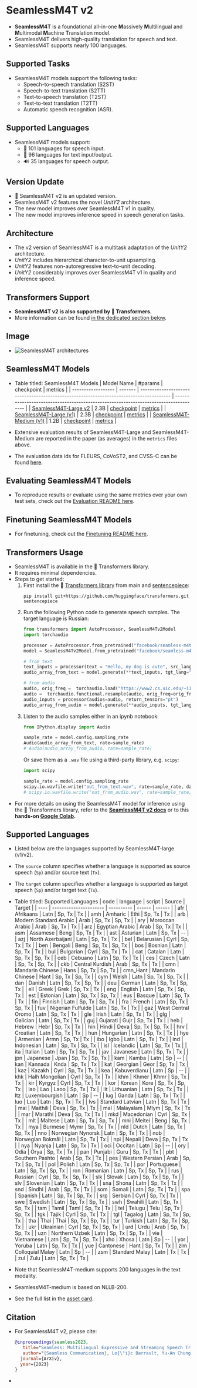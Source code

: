 # SeamlessM4T v2
- **SeamlessM4T** is a foundational all-in-one **M**assively **M**ultilingual and **M**ultimodal **M**achine **T**ranslation model.
- SeamlessM4T delivers high-quality translation for speech and text.
- SeamlessM4T supports nearly 100 languages.

## Supported Tasks
- SeamlessM4T models support the following tasks:
  - Speech-to-speech translation (S2ST)
  - Speech-to-text translation (S2TT)
  - Text-to-speech translation (T2ST)
  - Text-to-text translation (T2TT)
  - Automatic speech recognition (ASR).

## Supported Languages
- SeamlessM4T models support:
  - 🎤 101 languages for speech input.
  - 💬 96 languages for text input/output.
  - 🔊 35 languages for speech output.

## Version Update
- 🌟 SeamlessM4T v2 is an updated version.
- SeamlessM4T v2 features the novel *UnitY2* architecture.
- The new model improves over SeamlessM4T v1 in quality.
- The new model improves inference speed in speech generation tasks.

## Architecture
- The v2 version of SeamlessM4T is a multitask adaptation of the *UnitY2* architecture.
- *UnitY2* includes hierarchical character-to-unit upsampling.
- *UnitY2* features non-autoregressive text-to-unit decoding.
- *UnitY2* considerably improves over SeamlessM4T v1 in quality and inference speed.

## Transformers Support
- **SeamlessM4T v2 is also supported by 🤗 Transformers.**
- More information can be found [in the dedicated section below](#transformers-usage).

## Image
- ![SeamlessM4T architectures](seamlessm4t_arch.svg)

## SeamlessM4T Models
- Table titled: SeamlessM4T Models
  | Model Name         | #params | checkpoint                                                                              | metrics                                                                              |
  | ------------------ | ------- | --------------------------------------------------------------------------------------- | ------------------------------------------------------------------------------------ |
  | [SeamlessM4T-Large v2](https://huggingface.co/facebook/seamless-m4t-v2-large)  | 2.3B    | [checkpoint](https://huggingface.co/facebook/seamless-m4t-v2-large/blob/main/seamlessM4T_v2_large.pt)   | [metrics](https://dl.fbaipublicfiles.com/seamless/metrics/seamlessM4T_large_v2.zip)  |
  | [SeamlessM4T-Large (v1)](https://huggingface.co/facebook/seamless-m4t-large) | 2.3B    | [checkpoint](https://huggingface.co/facebook/seamless-m4t-large/blob/main/multitask_unity_large.pt)   | [metrics](https://dl.fbaipublicfiles.com/seamless/metrics/seamlessM4T_large.zip)  |
  | [SeamlessM4T-Medium (v1)](https://huggingface.co/facebook/seamless-m4t-medium) | 1.2B    | [checkpoint](https://huggingface.co/facebook/seamless-m4t-medium/blob/main/multitask_unity_medium.pt) | [metrics](https://dl.fbaipublicfiles.com/seamless/metrics/seamlessM4T_medium.zip) |

- Extensive evaluation results of SeamlessM4T-Large and SeamlessM4T-Medium are reported in the paper (as averages) in the `metrics` files above.
- The evaluation data ids for FLEURS, CoVoST2, and CVSS-C can be found [here](https://dl.fbaipublicfiles.com/seamless/metrics/evaluation_data_ids.zip).

## Evaluating SeamlessM4T Models
- To reproduce results or evaluate using the same metrics over your own test sets, check out the [Evaluation README here](https://github.com/facebookresearch/seamless_communication/tree/main/src/seamless_communication/cli/m4t/evaluate).

## Finetuning SeamlessM4T Models
- For finetuning, check out the [Finetuning README here](https://github.com/facebookresearch/seamless_communication/tree/main/src/seamless_communication/cli/m4t/finetune).

## Transformers Usage
- SeamlessM4T is available in the 🤗 Transformers library.
- It requires minimal dependencies.
- Steps to get started:
  1. First install the 🤗 [Transformers library](https://github.com/huggingface/transformers) from main and [sentencepiece](https://github.com/google/sentencepiece):
     ```
     pip install git+https://github.com/huggingface/transformers.git sentencepiece
     ```
  2. Run the following Python code to generate speech samples. The target language is Russian:
     ```py
     from transformers import AutoProcessor, SeamlessM4Tv2Model
     import torchaudio

     processor = AutoProcessor.from_pretrained("facebook/seamless-m4t-v2-large")
     model = SeamlessM4Tv2Model.from_pretrained("facebook/seamless-m4t-v2-large")

     # from text
     text_inputs = processor(text = "Hello, my dog is cute", src_lang="eng", return_tensors="pt")
     audio_array_from_text = model.generate(**text_inputs, tgt_lang="rus")[0].cpu().numpy().squeeze()

     # from audio
     audio, orig_freq =  torchaudio.load("https://www2.cs.uic.edu/~i101/SoundFiles/preamble10.wav")
     audio =  torchaudio.functional.resample(audio, orig_freq=orig_freq, new_freq=16_000) # must be a 16 kHz waveform array
     audio_inputs = processor(audios=audio, return_tensors="pt")
     audio_array_from_audio = model.generate(**audio_inputs, tgt_lang="rus")[0].cpu().numpy().squeeze()
     ```
  3. Listen to the audio samples either in an ipynb notebook:
     ```py
     from IPython.display import Audio

     sample_rate = model.config.sampling_rate
     Audio(audio_array_from_text, rate=sample_rate)
     # Audio(audio_array_from_audio, rate=sample_rate)
     ```
     Or save them as a `.wav` file using a third-party library, e.g. `scipy`:
     ```py
     import scipy

     sample_rate = model.config.sampling_rate
     scipy.io.wavfile.write("out_from_text.wav", rate=sample_rate, data=audio_array_from_text)
     # scipy.io.wavfile.write("out_from_audio.wav", rate=sample_rate, data=audio_array_from_audio)
     ```
- For more details on using the SeamlessM4T model for inference using the 🤗 Transformers library, refer to the **[SeamlessM4T v2 docs](https://huggingface.co/docs/transformers/main/en/model_doc/seamless_m4t_v2)** or to this **hands-on [Google Colab](https://colab.research.google.com/github/ylacombe/scripts_and_notebooks/blob/main/v2_seamless_m4t_hugging_face.ipynb).**

## Supported Languages
- Listed below are the languages supported by SeamlessM4T-large (v1/v2).
- The `source` column specifies whether a language is supported as source speech (`Sp`) and/or source text (`Tx`).
- The `target` column specifies whether a language is supported as target speech (`Sp`) and/or target text (`Tx`).
- Table titled: Supported Languages
  | code | language               | script     | Source | Target |
  | ---- | ---------------------- | ---------- | ------ | ------ |
  | afr  | Afrikaans              | Latn       | Sp, Tx | Tx     |
  | amh  | Amharic                | Ethi       | Sp, Tx | Tx     |
  | arb  | Modern Standard Arabic | Arab       | Sp, Tx | Sp, Tx |
  | ary  | Moroccan Arabic        | Arab       | Sp, Tx | Tx     |
  | arz  | Egyptian Arabic        | Arab       | Sp, Tx | Tx     |
  | asm  | Assamese               | Beng       | Sp, Tx | Tx     |
  | ast  | Asturian               | Latn       | Sp, Tx | \--    |
  | azj  | North Azerbaijani      | Latn       | Sp, Tx | Tx     |
  | bel  | Belarusian             | Cyrl       | Sp, Tx | Tx     |
  | ben  | Bengali                | Beng       | Sp, Tx | Sp, Tx |
  | bos  | Bosnian                | Latn       | Sp, Tx | Tx     |
  | bul  | Bulgarian              | Cyrl       | Sp, Tx | Tx     |
  | cat  | Catalan                | Latn       | Sp, Tx | Sp, Tx |
  | ceb  | Cebuano                | Latn       | Sp, Tx | Tx     |
  | ces  | Czech                  | Latn       | Sp, Tx | Sp, Tx |
  | ckb  | Central Kurdish        | Arab       | Sp, Tx | Tx     |
  | cmn  | Mandarin Chinese       | Hans       | Sp, Tx | Sp, Tx |
  | cmn_Hant  | Mandarin Chinese  | Hant       | Sp, Tx | Sp, Tx |
  | cym  | Welsh                  | Latn       | Sp, Tx | Sp, Tx |
  | dan  | Danish                 | Latn       | Sp, Tx | Sp, Tx |
  | deu  | German                 | Latn       | Sp, Tx | Sp, Tx |
  | ell  | Greek                  | Grek       | Sp, Tx | Tx     |
  | eng  | English                | Latn       | Sp, Tx | Sp, Tx |
  | est  | Estonian               | Latn       | Sp, Tx | Sp, Tx |
  | eus  | Basque                 | Latn       | Sp, Tx | Tx     |
  | fin  | Finnish                | Latn       | Sp, Tx | Sp, Tx |
  | fra  | French                 | Latn       | Sp, Tx | Sp, Tx |
  | fuv  | Nigerian Fulfulde      | Latn       | Sp, Tx | Tx     |
  | gaz  | West Central Oromo     | Latn       | Sp, Tx | Tx     |
  | gle  | Irish                  | Latn       | Sp, Tx | Tx     |
  | glg  | Galician               | Latn       | Sp, Tx | Tx     |
  | guj  | Gujarati               | Gujr       | Sp, Tx | Tx     |
  | heb  | Hebrew                 | Hebr       | Sp, Tx | Tx     |
  | hin  | Hindi                  | Deva       | Sp, Tx | Sp, Tx |
  | hrv  | Croatian               | Latn       | Sp, Tx | Tx     |
  | hun  | Hungarian              | Latn       | Sp, Tx | Tx     |
  | hye  | Armenian               | Armn       | Sp, Tx | Tx     |
  | ibo  | Igbo                   | Latn       | Sp, Tx | Tx     |
  | ind  | Indonesian             | Latn       | Sp, Tx | Sp, Tx |
  | isl  | Icelandic              | Latn       | Sp, Tx | Tx     |
  | ita  | Italian                | Latn       | Sp, Tx | Sp, Tx |
  | jav  | Javanese               | Latn       | Sp, Tx | Tx     |
  | jpn  | Japanese               | Jpan       | Sp, Tx | Sp, Tx |
  | kam  | Kamba                  | Latn       | Sp     | \--    |
  | kan  | Kannada                | Knda       | Sp, Tx | Tx     |
  | kat  | Georgian               | Geor       | Sp, Tx | Tx     |
  | kaz  | Kazakh                 | Cyrl       | Sp, Tx | Tx     |
  | kea  | Kabuverdianu           | Latn       | Sp     | \--    |
  | khk  | Halh Mongolian         | Cyrl       | Sp, Tx | Tx     |
  | khm  | Khmer                  | Khmr       | Sp, Tx | Tx     |
  | kir  | Kyrgyz                 | Cyrl       | Sp, Tx | Tx     |
  | kor  | Korean                 | Kore       | Sp, Tx | Sp, Tx |
  | lao  | Lao                    | Laoo       | Sp, Tx | Tx     |
  | lit  | Lithuanian             | Latn       | Sp, Tx | Tx     |
  | ltz  | Luxembourgish          | Latn       | Sp     | \--    |
  | lug  | Ganda                  | Latn       | Sp, Tx | Tx     |
  | luo  | Luo                    | Latn       | Sp, Tx | Tx     |
  | lvs  | Standard Latvian       | Latn       | Sp, Tx | Tx     |
  | mai  | Maithili               | Deva       | Sp, Tx | Tx     |
  | mal  | Malayalam              | Mlym       | Sp, Tx | Tx     |
  | mar  | Marathi                | Deva       | Sp, Tx | Tx     |
  | mkd  | Macedonian             | Cyrl       | Sp, Tx | Tx     |
  | mlt  | Maltese                | Latn       | Sp, Tx | Sp, Tx |
  | mni  | Meitei                 | Beng       | Sp, Tx | Tx     |
  | mya  | Burmese                | Mymr       | Sp, Tx | Tx     |
  | nld  | Dutch                  | Latn       | Sp, Tx | Sp, Tx |
  | nno  | Norwegian Nynorsk      | Latn       | Sp, Tx | Tx     |
  | nob  | Norwegian Bokmål       | Latn       | Sp, Tx | Tx     |
  | npi  | Nepali                 | Deva       | Sp, Tx | Tx     |
  | nya  | Nyanja                 | Latn       | Sp, Tx | Tx     |
  | oci  | Occitan                | Latn       | Sp     | \--    |
  | ory  | Odia                   | Orya       | Sp, Tx | Tx     |
  | pan  | Punjabi                | Guru       | Sp, Tx | Tx     |
  | pbt  | Southern Pashto        | Arab       | Sp, Tx | Tx     |
  | pes  | Western Persian        | Arab       | Sp, Tx | Sp, Tx |
  | pol  | Polish                 | Latn       | Sp, Tx | Sp, Tx |
  | por  | Portuguese             | Latn       | Sp, Tx | Sp, Tx |
  | ron  | Romanian               | Latn       | Sp, Tx | Sp, Tx |
  | rus  | Russian                | Cyrl       | Sp, Tx | Sp, Tx |
  | slk  | Slovak                 | Latn       | Sp, Tx | Sp, Tx |
  | slv  | Slovenian              | Latn       | Sp, Tx | Tx     |
  | sna  | Shona                  | Latn       | Sp, Tx | Tx     |
  | snd  | Sindhi                 | Arab       | Sp, Tx | Tx     |
  | som  | Somali                 | Latn       | Sp, Tx | Tx     |
  | spa  | Spanish                | Latn       | Sp, Tx | Sp, Tx |
  | srp  | Serbian                | Cyrl       | Sp, Tx | Tx     |
  | swe  | Swedish                | Latn       | Sp, Tx | Sp, Tx |
  | swh  | Swahili                | Latn       | Sp, Tx | Sp, Tx |
  | tam  | Tamil                  | Taml       | Sp, Tx | Tx     |
  | tel  | Telugu                 | Telu       | Sp, Tx | Sp, Tx |
  | tgk  | Tajik                  | Cyrl       | Sp, Tx | Tx     |
  | tgl  | Tagalog                | Latn       | Sp, Tx | Sp, Tx |
  | tha  | Thai                   | Thai       | Sp, Tx | Sp, Tx |
  | tur  | Turkish                | Latn       | Sp, Tx | Sp, Tx |
  | ukr  | Ukrainian              | Cyrl       | Sp, Tx | Sp, Tx |
  | urd  | Urdu                   | Arab       | Sp, Tx | Sp, Tx |
  | uzn  | Northern Uzbek         | Latn       | Sp, Tx | Sp, Tx |
  | vie  | Vietnamese             | Latn       | Sp, Tx | Sp, Tx |
  | xho  | Xhosa                  | Latn       | Sp     | \--    |
  | yor  | Yoruba                 | Latn       | Sp, Tx | Tx     |
  | yue  | Cantonese              | Hant       | Sp, Tx | Tx     |
  | zlm  | Colloquial Malay       | Latn       | Sp     | \--    |
  | zsm  | Standard Malay         | Latn       | Tx     | Tx     |
  | zul  | Zulu                   | Latn       | Sp, Tx | Tx     |

- Note that SeamlessM4T-medium supports 200 languages in the text modality.
- SeamlessM4T-medium is based on NLLB-200.
- See the full list in the [asset card](https://github.com/facebookresearch/seamless_communication/blob/main/src/seamless_communication/cards/unity_nllb-200.yaml).

## Citation
- For SeamlessM4T v2, please cite:
  ```bibtex
  @inproceedings{seamless2023,
     title="Seamless: Multilingual Expressive and Streaming Speech Translation",
     author="{Seamless Communication}, Lo{\"i}c Barrault, Yu-An Chung, Mariano Coria Meglioli, David Dale, Ning Dong, Mark Duppenthaler, Paul-Ambroise Duquenne, Brian Ellis, Hady Elsahar, Justin Haaheim, John Hoffman, Min-Jae Hwang, Hirofumi Inaguma, Christopher Klaiber, Ilia Kulikov, Pengwei Li, Daniel Licht, Jean Maillard, Ruslan Mavlyutov, Alice Rakotoarison, Kaushik Ram Sadagopan, Abinesh Ramakrishnan, Tuan Tran, Guillaume Wenzek, Yilin Yang, Ethan Ye, Ivan Evtimov, Pierre Fernandez, Cynthia Gao, Prangthip Hansanti, Elahe Kalbassi, Amanda Kallet, Artyom Kozhevnikov, Gabriel Mejia, Robin San Roman, Christophe Touret, Corinne Wong, Carleigh Wood, Bokai Yu, Pierre Andrews, Can Balioglu, Peng-Jen Chen, Marta R. Costa-juss{\`a}, Maha Elbayad, Hongyu Gong, Francisco Guzm{\'a}n, Kevin Heffernan, Somya Jain, Justine Kao, Ann Lee, Xutai Ma, Alex Mourachko, Benjamin Peloquin, Juan Pino, Sravya Popuri, Christophe Ropers, Safiyyah Saleem, Holger Schwenk, Anna Sun, Paden Tomasello, Changhan Wang, Jeff Wang, Skyler Wang, Mary Williamson",
    journal={ArXiv},
    year={2023}
  }
  ```
- [//]: # "https://arxiv.org/abs/2312.05187"